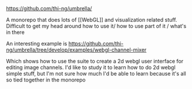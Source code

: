 https://github.com/thi-ng/umbrella/

A monorepo that does lots of [[WebGL]] and visualization related stuff. Difficult to get my head around how to use it/ how to use part of it / what's in there

An interesting example is https://github.com/thi-ng/umbrella/tree/develop/examples/webgl-channel-mixer

Which shows how to use the suite to create a 2d webgl user interface for editing image channels. I'd like to study it to learn how to do 2d webgl simple stuff, but I'm not sure how much I'd be able to learn because it's all so tied together in the monorepo